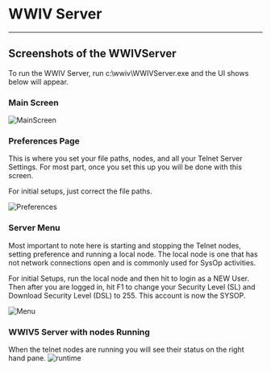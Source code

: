 # WWIV Server
***

## Screenshots of the WWIVServer

To run the WWIV Server, run c:\wwiv\WWIVServer.exe and the UI shows below will appear.

### Main Screen
![MainScreen](/screenshots/wwiv5telnet/WWIV5_Telnet_Server_Main.png)

### Preferences Page
This is where you set your file paths, nodes, and all your Telnet Server Settings. For most part, once you set this up you will be done with this screen.

For initial setups, just correct the file paths.

![Preferences](/screenshots/wwiv5telnet/WWIV5_Telnet_Server_Preferences.png)

### Server Menu
Most important to note here is starting and stopping the Telnet nodes, setting preference and running
a local node. The local node is one that has not network connections open and is commonly used for SysOp
activities.

For initial Setups, run the local node and then hit <SPACE> to login as a NEW User. Then after you are logged in, hit F1 to change your Security Level (SL) and Download Security Level (DSL) to 255. This account is now the SYSOP.

![Menu](/screenshots/wwiv5telnet/WWIV5_Telnet_Server_Menu.png)

### WWIV5 Server with nodes Running
When the telnet nodes are running you will see their status on the right hand pane.
![runtime](/screenshots/wwiv5telnet/WWIV5_Telnet_Server_Running.png)
